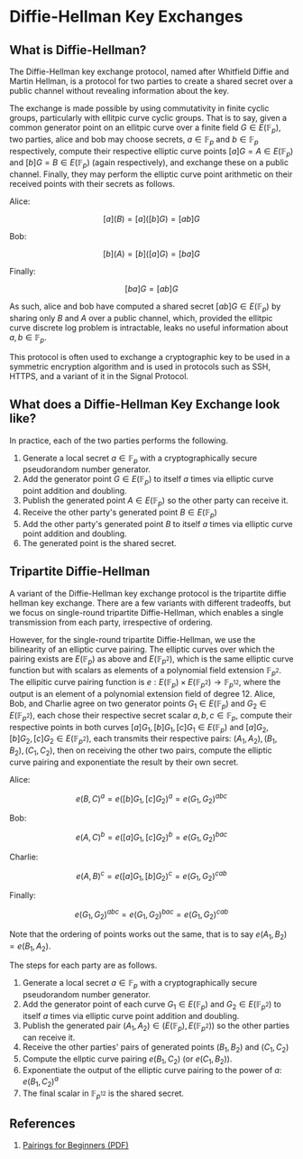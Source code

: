 # Diffie-Hellman Key Exchanges

## What is Diffie-Hellman?

The Diffie-Hellman key exchange protocol, named after Whitfield Diffie and Martin Hellman, is a protocol for two parties to create a shared secret over a public channel without revealing information about the key.

The exchange is made possible by using commutativity in finite cyclic groups, particularly with ellitpic curve cyclic groups. That is to say, given a common generator point on an ellitpic curve over a finite field $G \in E(\mathbb{F}_p)$, two parties, alice and bob may choose secrets, $a \in \mathbb{F}_p$ and $b \in \mathbb{F}_p$ respectively, compute their respective elliptic curve points $[a]G = A \in E(\mathbb{F}_p)$ and $[b]G = B \in E(\mathbb{F}_p)$ (again respectively), and exchange these on a public channel. Finally, they may perform the elliptic curve point arithmetic on their received points with their secrets as follows.

Alice:

$$[a](B) = [a]([b]G) = [ab]G$$

Bob:

$$[b](A) = [b]([a]G) = [ba]G$$

Finally:

$$[ba]G = [ab]G$$

As such, alice and bob have computed a shared secret $[ab]G \in E(\mathbb{F}_p)$ by sharing only $B$ and $A$ over a public channel, which, provided the ellitpic curve discrete log problem is intractable, leaks no useful information about $a, b \in \mathbb{F}_p$.

This protocol is often used to exchange a cryptographic key to be used in a symmetric encryption algorithm and is used in protocols such as SSH, HTTPS, and a variant of it in the Signal Protocol.

## What does a Diffie-Hellman Key Exchange look like?

In practice, each of the two parties performs the following.

1. Generate a local secret $a \in \mathbb{F}_p$ with a cryptographically secure pseudorandom number generator.
2. Add the generator point $G \in E(\mathbb{F}_p)$ to itself $a$ times via elliptic curve point addition and doubling.
3. Publish the generated point $A \in E(\mathbb{F}_p)$ so the other party can receive it.
4. Receive the other party's generated point $B \in E(\mathbb{F}_p)$
5. Add the other party's generated point $B$ to itself $a$ times via elliptic curve point addition and doubling.
6. The generated point is the shared secret.

## Tripartite Diffie-Hellman

A variant of the Diffie-Hellman key exchange protocol is the tripartite diffie hellman key exchange. There are a few variants with different tradeoffs, but we focus on single-round tripartite Diffie-Hellman, which enables a single transmission from each party, irrespective of ordering.

However, for the single-round tripartite Diffie-Hellman, we use the bilinearity of an elliptic curve pairing. The elliptic curves over which the pairing exists are $E(\mathbb{F}_p)$ as above and $E(\mathbb{F}_{p^2})$, which is the same elliptic curve function but with scalars as elements of a polynomial field extension $\mathbb{F}_{p^2}$. The ellipitic curve pairing function is $e : E(\mathbb{F}_p) \times E(\mathbb{F}_{p^2}) \rightarrow \mathbb{F}_{p^{12}}$, where the output is an element of a polynomial extension field of degree 12. Alice, Bob, and Charlie agree on two generator points $G_1 \in E(\mathbb{F}_p)$ and $G_2 \in E(\mathbb{F}_{p^2})$, each chose their respective secret scalar $a, b, c \in \mathbb{F}_p$, compute their respective points in both curves $[a]G_1, [b]G_1, [c]G_1 \in E(\mathbb{F}_p)$ and $[a]G_2, [b]G_2, [c]G_2 \in E(\mathbb{F}_{p^2})$, each transmits their respective pairs: $(A_1, A_2), (B_1, B_2), (C_1, C_2)$, then on receiving the other two pairs, compute the elliptic curve pairing and exponentiate the result by their own secret.

Alice:

$$e(B, C)^a = e([b]G_1, [c]G_2)^a = e(G_1, G_2)^{abc}$$

Bob:

$$e(A, C)^b = e([a]G_1, [c]G_2)^b = e(G_1, G_2)^{bac}$$

Charlie:

$$e(A, B)^c = e([a]G_1, [b]G_2)^c = e(G_1, G_2)^{cab}$$

Finally:

$$e(G_1, G_2)^{abc} = e(G_1, G_2)^{bac} = e(G_1, G_2)^{cab}$$

Note that the ordering of points works out the same, that is to say $e(A_1, B_2) = e(B_1, A_2)$.

The steps for each party are as follows.

1. Generate a local secret $a \in \mathbb{F}_p$ with a cryptographically secure pseudorandom number generator.
2. Add the generator point of each curve $G_1 \in E(\mathbb{F}_p)$ and $G_2 \in E(\mathbb{F}_{p^2})$ to itself $a$ times via elliptic curve point addition and doubling.
3. Publish the generated pair $(A_1, A_2) \in (E(\mathbb{F}_p), E(\mathbb{F}_{p^2}))$ so the other parties can receive it.
4. Receive the other parties' pairs of generated points $(B_1, B_2)$ and $(C_1, C_2)$
5. Compute the ellptic curve pairing $e(B_1, C_2)$ (or $e(C_1, B_2)$).
6. Exponentiate the output of the elliptic curve pairing to the power of $a$: $e(B_1, C_2)^a$
7. The final scalar in $\mathbb{F}_{p^{12}}$ is the shared secret.

## References

1. [Pairings for Beginners (PDF)](https://static1.squarespace.com/static/5fdbb09f31d71c1227082339/t/5ff394720493bd28278889c6/1609798774687/PairingsForBeginners.pdf)
